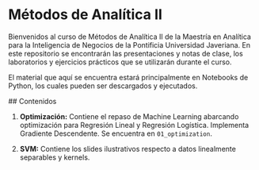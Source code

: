 # Métodos de Analítica II 

Bienvenidos al curso de Métodos de Analítica II de la Maestría en Analítica para la Inteligencia de Negocios de la Pontificia Universidad Javeriana. En este repositorio se encontrarán las presentaciones y notas de clase, los laboratorios y ejercicios prácticos que se utilizarán durante el curso. 

El material que aquí se encuentra estará principalmente en Notebooks de Python, los cuales pueden ser descargados y ejecutados. 


## Contenidos

1. **Optimización:** Contiene el repaso de Machine Learning abarcando optimización para Regresión Lineal y Regresión Logística. Implementa Gradiente Descendente. Se encuentra en `01_optimization`.

2. **SVM:** Contiene los slides ilustrativos respecto a datos linealmente separables y kernels.

